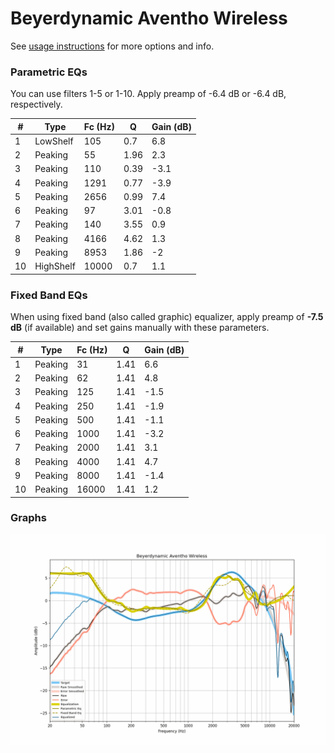 # Beyerdynamic Aventho Wireless
See [usage instructions](https://github.com/jaakkopasanen/AutoEq#usage) for more options and info.

### Parametric EQs
You can use filters 1-5 or 1-10. Apply preamp of -6.4 dB or -6.4 dB, respectively.

|   # | Type      |   Fc (Hz) |    Q |   Gain (dB) |
|-----|-----------|-----------|------|-------------|
|   1 | LowShelf  |       105 | 0.7  |         6.8 |
|   2 | Peaking   |        55 | 1.96 |         2.3 |
|   3 | Peaking   |       110 | 0.39 |        -3.1 |
|   4 | Peaking   |      1291 | 0.77 |        -3.9 |
|   5 | Peaking   |      2656 | 0.99 |         7.4 |
|   6 | Peaking   |        97 | 3.01 |        -0.8 |
|   7 | Peaking   |       140 | 3.55 |         0.9 |
|   8 | Peaking   |      4166 | 4.62 |         1.3 |
|   9 | Peaking   |      8953 | 1.86 |        -2   |
|  10 | HighShelf |     10000 | 0.7  |         1.1 |

### Fixed Band EQs
When using fixed band (also called graphic) equalizer, apply preamp of **-7.5 dB** (if available) and set gains manually with these parameters.

|   # | Type    |   Fc (Hz) |    Q |   Gain (dB) |
|-----|---------|-----------|------|-------------|
|   1 | Peaking |        31 | 1.41 |         6.6 |
|   2 | Peaking |        62 | 1.41 |         4.8 |
|   3 | Peaking |       125 | 1.41 |        -1.5 |
|   4 | Peaking |       250 | 1.41 |        -1.9 |
|   5 | Peaking |       500 | 1.41 |        -1.1 |
|   6 | Peaking |      1000 | 1.41 |        -3.2 |
|   7 | Peaking |      2000 | 1.41 |         3.1 |
|   8 | Peaking |      4000 | 1.41 |         4.7 |
|   9 | Peaking |      8000 | 1.41 |        -1.4 |
|  10 | Peaking |     16000 | 1.41 |         1.2 |

### Graphs
![](./Beyerdynamic%20Aventho%20Wireless.png)
